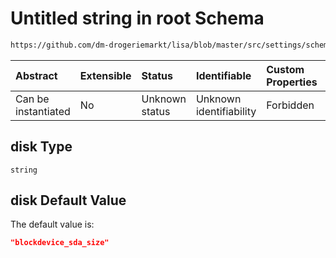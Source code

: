 # Untitled string in root Schema

```txt
https://github.com/dm-drogeriemarkt/lisa/blob/master/src/settings/schema.json#/properties/fact_names/properties/disk
```



| Abstract            | Extensible | Status         | Identifiable            | Custom Properties | Additional Properties | Access Restrictions | Defined In                                                                              |
| :------------------ | :--------- | :------------- | :---------------------- | :---------------- | :-------------------- | :------------------ | :-------------------------------------------------------------------------------------- |
| Can be instantiated | No         | Unknown status | Unknown identifiability | Forbidden         | Allowed               | none                | [settings.schema.json*](../../src/settings/settings.schema.json "open original schema") |

## disk Type

`string`

## disk Default Value

The default value is:

```json
"blockdevice_sda_size"
```
